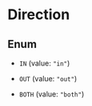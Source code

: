 
# Direction

## Enum


* `IN` (value: `"in"`)

* `OUT` (value: `"out"`)

* `BOTH` (value: `"both"`)



